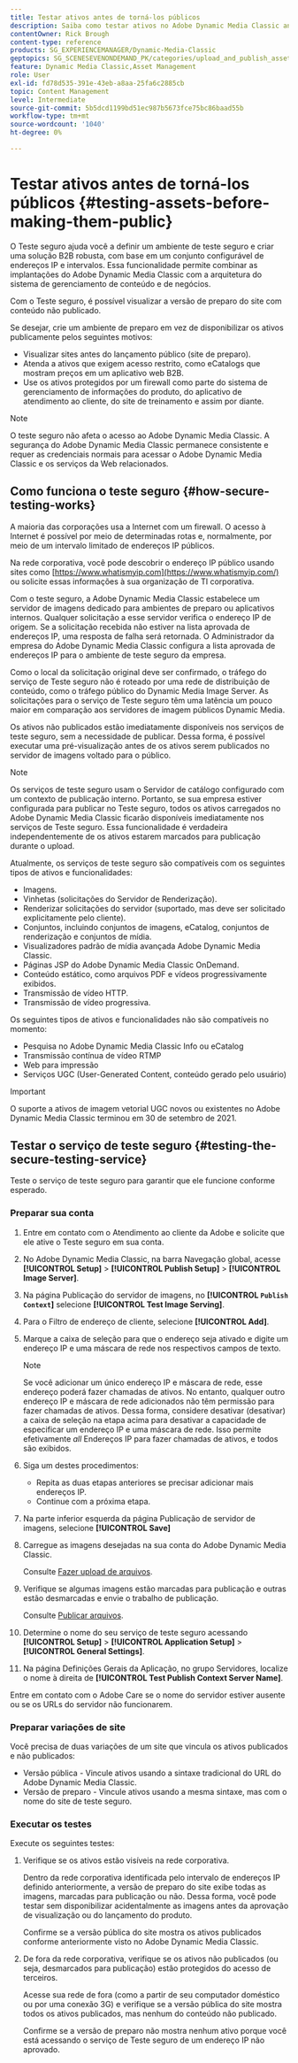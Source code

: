 ```yaml
---
title: Testar ativos antes de torná-los públicos
description: Saiba como testar ativos no Adobe Dynamic Media Classic antes de torná-los públicos.
contentOwner: Rick Brough
content-type: reference
products: SG_EXPERIENCEMANAGER/Dynamic-Media-Classic
geptopics: SG_SCENESEVENONDEMAND_PK/categories/upload_and_publish_assets
feature: Dynamic Media Classic,Asset Management
role: User
exl-id: fd78d535-391e-43eb-a8aa-25fa6c2885cb
topic: Content Management
level: Intermediate
source-git-commit: 5b5dcd1199bd51ec987b5673fce75bc86baad55b
workflow-type: tm+mt
source-wordcount: '1040'
ht-degree: 0%

---
```


# Testar ativos antes de torná-los públicos {#testing-assets-before-making-them-public}

O Teste seguro ajuda você a definir um ambiente de teste seguro e criar uma solução B2B robusta, com base em um conjunto configurável de endereços IP e intervalos. Essa funcionalidade permite combinar as implantações do Adobe Dynamic Media Classic com a arquitetura do sistema de gerenciamento de conteúdo e de negócios.

Com o Teste seguro, é possível visualizar a versão de preparo do site com conteúdo não publicado.

Se desejar, crie um ambiente de preparo em vez de disponibilizar os ativos publicamente pelos seguintes motivos:

* Visualizar sites antes do lançamento público (site de preparo).
* Atenda a ativos que exigem acesso restrito, como eCatalogs que mostram preços em um aplicativo web B2B.
* Use os ativos protegidos por um firewall como parte do sistema de gerenciamento de informações do produto, do aplicativo de atendimento ao cliente, do site de treinamento e assim por diante.

>[!NOTE]
>
>O teste seguro não afeta o acesso ao Adobe Dynamic Media Classic. A segurança do Adobe Dynamic Media Classic permanece consistente e requer as credenciais normais para acessar o Adobe Dynamic Media Classic e os serviços da Web relacionados.

## Como funciona o teste seguro {#how-secure-testing-works}

A maioria das corporações usa a Internet com um firewall. O acesso à Internet é possível por meio de determinadas rotas e, normalmente, por meio de um intervalo limitado de endereços IP públicos.

Na rede corporativa, você pode descobrir o endereço IP público usando sites como [https://www.whatismyip.com](https://www.whatismyip.com/) ou solicite essas informações à sua organização de TI corporativa.

Com o teste seguro, a Adobe Dynamic Media Classic estabelece um servidor de imagens dedicado para ambientes de preparo ou aplicativos internos. Qualquer solicitação a esse servidor verifica o endereço IP de origem. Se a solicitação recebida não estiver na lista aprovada de endereços IP, uma resposta de falha será retornada. O Administrador da empresa do Adobe Dynamic Media Classic configura a lista aprovada de endereços IP para o ambiente de teste seguro da empresa.

Como o local da solicitação original deve ser confirmado, o tráfego do serviço de Teste seguro não é roteado por uma rede de distribuição de conteúdo, como o tráfego público do Dynamic Media Image Server. As solicitações para o serviço de Teste seguro têm uma latência um pouco maior em comparação aos servidores de imagem públicos Dynamic Media.

Os ativos não publicados estão imediatamente disponíveis nos serviços de teste seguro, sem a necessidade de publicar. Dessa forma, é possível executar uma pré-visualização antes de os ativos serem publicados no servidor de imagens voltado para o público.

>[!NOTE]
>
>Os serviços de teste seguro usam o Servidor de catálogo configurado com um contexto de publicação interno. Portanto, se sua empresa estiver configurada para publicar no Teste seguro, todos os ativos carregados no Adobe Dynamic Media Classic ficarão disponíveis imediatamente nos serviços de Teste seguro. Essa funcionalidade é verdadeira independentemente de os ativos estarem marcados para publicação durante o upload.

Atualmente, os serviços de teste seguro são compatíveis com os seguintes tipos de ativos e funcionalidades:

<!-- 

Comment Type: remark
Last Modified By: unknown unknown 
Last Modified Date: 

<p>Added videos to list below 9/11/2012. Moved "Render Server requests" from unsupported to supported, listed below on 3/15/2016 as per email from Cynthia March 11, 2016)</p>

 -->

* Imagens.
* Vinhetas (solicitações do Servidor de Renderização).
* Renderizar solicitações do servidor (suportado, mas deve ser solicitado explicitamente pelo cliente).
* Conjuntos, incluindo conjuntos de imagens, eCatalog, conjuntos de renderização e conjuntos de mídia.
* Visualizadores padrão de mídia avançada Adobe Dynamic Media Classic.
* Páginas JSP do Adobe Dynamic Media Classic OnDemand.
* Conteúdo estático, como arquivos PDF e vídeos progressivamente exibidos.
* Transmissão de vídeo HTTP.
* Transmissão de vídeo progressiva.

Os seguintes tipos de ativos e funcionalidades não são compatíveis no momento:

* Pesquisa no Adobe Dynamic Media Classic Info ou eCatalog
* Transmissão contínua de vídeo RTMP
* Web para impressão
* Serviços UGC (User-Generated Content, conteúdo gerado pelo usuário)

>[!IMPORTANT]
>
>O suporte a ativos de imagem vetorial UGC novos ou existentes no Adobe Dynamic Media Classic terminou em 30 de setembro de 2021.

## Testar o serviço de teste seguro {#testing-the-secure-testing-service}

Teste o serviço de teste seguro para garantir que ele funcione conforme esperado.

<!-- >[!NOTE]
>
>*If you do not mention any IPs under **[!UICONTROL Setup]** > **[!UICONTROL Application Setup]** > **[!UICONTROL Publish Setup]** > **[!UICONTROL Image Server]** > **[!UICONTROL Test Image Service]*** - If you add an IP only, that IP is able to call the assets and no other IP are allowed to make the calls. As long there is no IP mentioned under that section, all IPs are allowed to make the calls for the assets, and they show up. -->

### Preparar sua conta

<!-- 

Comment Type: remark
Last Modified By: unknown unknown 
Last Modified Date: 

<p>RB: Rewrote entire steps under "Prepare your account" 9/10/2012</p>

 -->

1. Entre em contato com o Atendimento ao cliente da Adobe e solicite que ele ative o Teste seguro em sua conta.
1. No Adobe Dynamic Media Classic, na barra Navegação global, acesse **[!UICONTROL Setup]** > **[!UICONTROL Publish Setup]** > **[!UICONTROL Image Server]**.
1. Na página Publicação do servidor de imagens, no **[!UICONTROL `Publish Context`]** selecione **[!UICONTROL Test Image Serving]**.
1. Para o Filtro de endereço de cliente, selecione **[!UICONTROL Add]**.
1. Marque a caixa de seleção para que o endereço seja ativado e digite um endereço IP e uma máscara de rede nos respectivos campos de texto.

   >[!NOTE]
   >
   >Se você adicionar um único endereço IP e máscara de rede, esse endereço poderá fazer chamadas de ativos. No entanto, qualquer outro endereço IP e máscara de rede adicionados não têm permissão para fazer chamadas de ativos. Dessa forma, considere desativar (desativar) a caixa de seleção na etapa acima para desativar a capacidade de especificar um endereço IP e uma máscara de rede. Isso permite efetivamente *all* Endereços IP para fazer chamadas de ativos, e todos são exibidos.

1. Siga um destes procedimentos:
   * Repita as duas etapas anteriores se precisar adicionar mais endereços IP.
   * Continue com a próxima etapa.
1. Na parte inferior esquerda da página Publicação de servidor de imagens, selecione **[!UICONTROL Save]**
1. Carregue as imagens desejadas na sua conta do Adobe Dynamic Media Classic.

   Consulte [Fazer upload de arquivos](uploading-files.md#uploading_files).

1. Verifique se algumas imagens estão marcadas para publicação e outras estão desmarcadas e envie o trabalho de publicação.

   Consulte [Publicar arquivos](publishing-files.md#publishing_files).

1. Determine o nome do seu serviço de teste seguro acessando **[!UICONTROL Setup]** > **[!UICONTROL Application Setup]** > **[!UICONTROL General Settings]**.
1. Na página Definições Gerais da Aplicação, no grupo Servidores, localize o nome à direita de **[!UICONTROL Test Publish Context Server Name]**.

Entre em contato com o Adobe Care se o nome do servidor estiver ausente ou se os URLs do servidor não funcionarem.

### Preparar variações de site

Você precisa de duas variações de um site que vincula os ativos publicados e não publicados:

* Versão pública - Vincule ativos usando a sintaxe tradicional do URL do Adobe Dynamic Media Classic.
* Versão de preparo - Vincule ativos usando a mesma sintaxe, mas com o nome do site de teste seguro.

### Executar os testes

Execute os seguintes testes:

1. Verifique se os ativos estão visíveis na rede corporativa.

   Dentro da rede corporativa identificada pelo intervalo de endereços IP definido anteriormente, a versão de preparo do site exibe todas as imagens, marcadas para publicação ou não. Dessa forma, você pode testar sem disponibilizar acidentalmente as imagens antes da aprovação de visualização ou do lançamento do produto.

   Confirme se a versão pública do site mostra os ativos publicados conforme anteriormente visto no Adobe Dynamic Media Classic.

1. De fora da rede corporativa, verifique se os ativos não publicados (ou seja, desmarcados para publicação) estão protegidos do acesso de terceiros.

   Acesse sua rede de fora (como a partir de seu computador doméstico ou por uma conexão 3G) e verifique se a versão pública do site mostra todos os ativos publicados, mas nenhum do conteúdo não publicado.

   Confirme se a versão de preparo não mostra nenhum ativo porque você está acessando o serviço de Teste seguro de um endereço IP não aprovado.
